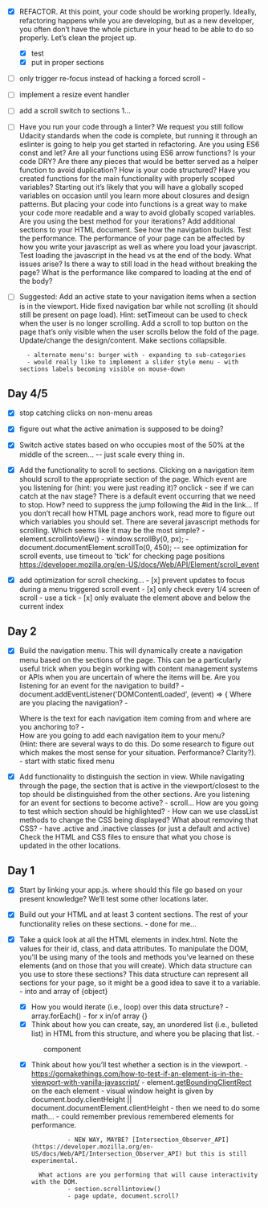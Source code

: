 -   [x] REFACTOR. At this point, your code should be working properly. Ideally, refactoring happens while you are developing, but as a new developer, you often don’t have the whole picture in your head to be able to do so properly. Let’s clean the project up.
  - [x] test
  - [x] put in proper sections

- [ ] only trigger re-focus instead of hacking a forced scroll
        - 
- [ ] implement a resize event handler
- [ ] add a scroll switch to sections 1...

-   [ ] Have you run your code through a linter? We request you still follow Udacity standards when the code is complete, but running it through an eslinter is going to help you get started in refactoring.
        Are you using ES6 const and let?
        Are all your functions using ES6 arrow functions?
        Is your code DRY? Are there any pieces that would be better served as a helper function to avoid duplication?
        How is your code structured? Have you created functions for the main functionality with properly scoped variables? Starting out it’s likely that you will have a globally scoped variables on occasion until you learn more about closures and design patterns. But placing your code into functions is a great way to make your code more readable and a way to avoid globally scoped variables.
        Are you using the best method for your iterations?
        Add additional sections to your HTML document. See how the navigation builds.
        Test the performance. The performance of your page can be affected by how you write your javascript as well as where you load your javascript.
        Test loading the javascript in the head vs at the end of the body. What issues arise? Is there a way to still load in the head without breaking the page? What is the performance like compared to loading at the end of the body?

- [ ] Suggested:
        Add an active state to your navigation items when a section is in the viewport.
        Hide fixed navigation bar while not scrolling (it should still be present on page load).
        Hint: setTimeout can be used to check when the user is no longer scrolling.
        Add a scroll to top button on the page that’s only visible when the user scrolls below the fold of the page.
        Update/change the design/content.
        Make sections collapsible.

        - alternate menu's: burger with - expanding to sub-categories
        - would really like to implement a slider style menu - with sections labels becoming visible on mouse-down


## Day 4/5
- [x] stop catching clicks on non-menu areas

- [x] figure out what the active animation is supposed to be doing?
- [x] Switch active states based on who occupies most of the 50% at the middle of the screen...
        -- just scale every thing in.

-   [x] Add the functionality to scroll to sections. Clicking on a navigation item should scroll to the appropriate section of the page.
        Which event are you listening for (hint: you were just reading it)?
                onclick - see if we can catch at the nav stage?
        There is a default event occurring that we need to stop. How?
                need to suppress the jump following the #id in the link...
        If you don’t recall how HTML page anchors work, read more to figure out which variables you should set.
        There are several javascript methods for scrolling. Which seems like it may be the most simple?
                - element.scrollintoView()
                - window.scrollBy(0, <y>px);
                - document.documentElement.scrollTo(0, 450);
        -- see optimization for scroll events, use timeout to 'tick' for checking page positions
           https://developer.mozilla.org/en-US/docs/Web/API/Element/scroll_event

- [x] add optimization for scroll checking...
        - [x] prevent updates to focus during a menu triggered scroll event
        - [x] only check every 1/4 screen of scroll - use a tick
        - [x] only evaluate the element above and below the current index


## Day 2

-   [x] Build the navigation menu. This will dynamically create a navigation menu based on the sections of the page.
        This can be a particularly useful trick when you begin working with content management systems or APIs when you are uncertain of where the items will be.
        Are you listening for an event for the navigation to build?
                - document.addEventListener('DOMContentLoaded', (event) => {
        Where are you placing the navigation?
                - <ul id="navbar__list"></ul>
        Where is the text for each navigation item coming from and where are you anchoring to?
                - <section id="section2" data-nav="Section 2">
        How are you going to add each navigation item to your menu?     
        (Hint: there are several ways to do this.  Do some research to figure out which makes the most sense for your situation. Performance? Clarity?).
                - start with static fixed menu

-   [x] Add functionality to distinguish the section in view. While navigating through the page, the section that is active in the viewport/closest to the top should be distinguished from the other sections.
        Are you listening for an event for sections to become active?
                - scroll...
        How are you going to test which section should be highlighted?
                - 
        How can we use classList methods to change the CSS being displayed? What about removing that CSS?
                - have .active and .inactive classes (or just a default and active)
        Check the HTML and CSS files to ensure that what you chose is updated in the other locations.


## Day 1

-   [x] Start by linking your app.js.
        where should this file go based on your present knowledge? We’ll test some other locations later.

-   [x] Build out your HTML and at least 3 content sections. The rest of your functionality relies on these sections. - done for me...

-   [x] Take a quick look at all the HTML elements in index.html. 
        Note the values for their id, class, and data attributes. To manipulate the DOM, you'll be using many of the tools and methods you've learned on these elements (and on those that you will create).
        Which data structure can you use to store these sections? This data structure can represent all sections for your page, so it might be a good idea to save it to a variable.
                - into and array of {object}
    -   [x] How you would iterate (i.e., loop) over this data structure?
                - array.forEach()
                - for x in/of array {}
    -   [x] Think about how you can create, say, an unordered list (i.e., bulleted list) in HTML from this structure, and where you be placing that list.
                - <ul> component 

-   [x] Think about how you’ll test whether a section is in the viewport.
                - https://gomakethings.com/how-to-test-if-an-element-is-in-the-viewport-with-vanilla-javascript/
                - element.[getBoundingClientRect](https://developer.mozilla.org/en-US/docs/Web/API/Element/getBoundingClientRect) on the each element
                - visual window height is given by document.body.clientHeight || document.documentElement.clientHeight
                - then we need to do some math...
                - could remember previous remembered elements for performance.

                - NEW WAY, MAYBE? [Intersection_Observer_API](https://developer.mozilla.org/en-US/docs/Web/API/Intersection_Observer_API) but this is still experimental.

        What actions are you performing that will cause interactivity with the DOM.
                - section.scrollintoview()
                - page update, document.scroll?
